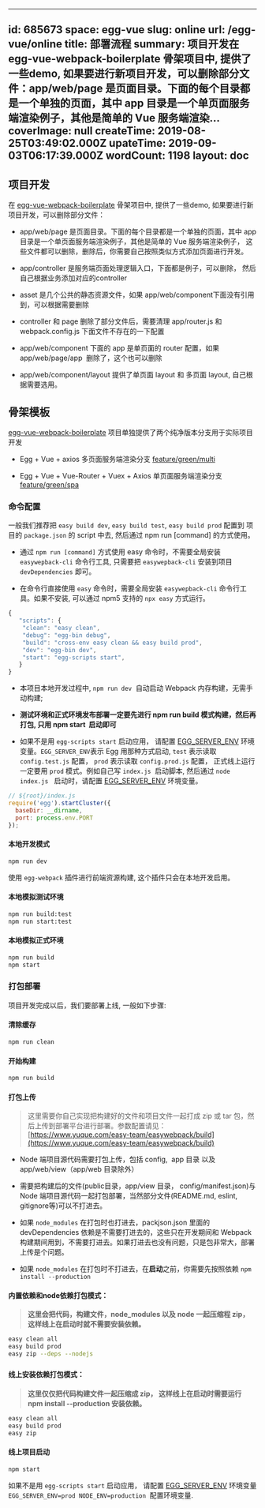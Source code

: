 
---
id: 685673
space: egg-vue
slug: online
url: /egg-vue/online
title: 部署流程
summary: 项目开发在 egg-vue-webpack-boilerplate 骨架项目中, 提供了一些demo, 如果要进行新项目开发，可以删除部分文件：app/web/page 是页面目录。下面的每个目录都是一个单独的页面，其中 app 目录是一个单页面服务端渲染例子，其他是简单的 Vue 服务端渲染...
coverImage: null
createTime: 2019-08-25T03:49:02.000Z 
upateTime: 2019-09-03T06:17:39.000Z
wordCount: 1198
layout: doc
---

## 项目开发

在 [egg-vue-webpack-boilerplate](https://github.com/easy-team/egg-vue-webpack-boilerplate) 骨架项目中, 提供了一些demo, 如果要进行新项目开发，可以删除部分文件：

- app/web/page 是页面目录。下面的每个目录都是一个单独的页面，其中 app 目录是一个单页面服务端渲染例子，其他是简单的 Vue 服务端渲染例子， 这些文件都可以删除，删除后，你需要自己按照类似方式添加页面进行开发。

- app/controller 是服务端页面处理逻辑入口，下面都是例子，可以删除， 然后自己根据业务添加对应的controller

- asset 是几个公共的静态资源文件，如果 app/web/component下面没有引用到，可以根据需要删除

- controller 和 page 删除了部分文件后，需要清理 app/router.js 和 webpack.config.js 下面文件不存在的一下配置

- app/web/component 下面的 app 是单页面的 router 配置，如果 app/web/page/app  删除了，这个也可以删除

- app/web/component/layout 提供了单页面 layout 和 多页面 layout, 自己根据需要选用。



## 骨架模板

[egg-vue-webpack-boilerplate](https://github.com/easy-team/egg-vue-webpack-boilerplate) 项目单独提供了两个纯净版本分支用于实际项目开发

- Egg + Vue + axios 多页面服务端渲染分支 [feature/green/multi](https://github.com/hubcarl/egg-vue-webpack-boilerplate/tree/feature/green/multi)

- Egg + Vue + Vue-Router + Vuex + Axios 单页面服务端渲染分支 [feature/green/spa](https://github.com/hubcarl/egg-vue-webpack-boilerplate/tree/feature/green/spa)



### 命令配置

一般我们推荐把 `easy build dev`, `easy build test`, `easy build prod` 配置到 项目的 `package.json` 的 script 中去, 然后通过 npm run [command] 的方式使用。

- 通过 `npm run [command]` 方式使用 easy 命令时，不需要全局安装 `easywepback-cli` 命令行工具, 只需要把 `easywepback-cli` 安装到项目 `devDependencies` 即可。

- 在命令行直接使用 `easy` 命令时，需要全局安装 `easywepback-cli` 命令行工具。如果不安装, 可以通过 npm5 支持的 `npx easy` 方式运行。


```javascript
{
   "scripts": {
    "clean": "easy clean",
    "debug": "egg-bin debug",
    "build": "cross-env easy clean && easy build prod",
    "dev": "egg-bin dev",
    "start": "egg-scripts start",
   }
}
```

- 本项目本地开发过程中, `npm run dev`  自动启动 Webpack 内存构建，无需手动构建;

- **测试环境和正式环境发布部署一定要先进行 npm run build 模式构建，然后再打包, 只用 npm start  启动即可**

- 如果不是用 `egg-scripts start` 启动应用， 请配置 [EGG_SERVER_ENV](https://eggjs.org/zh-cn/basics/env.html) 环境变量。`EGG_SERVER_ENV`表示 Egg 用那种方式启动, `test` 表示读取 `config.test.js` 配置， `prod` 表示读取 `config.prod.js` 配置， 正式线上运行一定要用 `prod` 模式。例如自己写 `index.js`  启动脚本, 然后通过 `node index.js`   启动时，请配置 [EGG_SERVER_ENV](https://eggjs.org/zh-cn/basics/env.html) 环境变量。


```javascript
// ${root}/index.js
require('egg').startCluster({
  baseDir: __dirname,
  port: process.env.PORT
});
```


#### 本地开发模式

```bash
npm run dev
```

使用 `egg-webpack` 插件进行前端资源构建, 这个插件只会在本地开发启用。


#### 本地模拟测试环境

```bash
npm run build:test
npm run start:test
```


#### 本地模拟正式环境

```bash
npm run build
npm start
```


### 打包部署

项目开发完成以后，我们要部署上线, 一般如下步骤:


#### 清除缓存

```bash
npm run clean
```


#### 开始构建

```bash
npm run build
```


#### 打包上传

> 这里需要你自己实现把构建好的文件和项目文件一起打成 zip 或 tar 包，然后上传到部署平台进行部署。参数配置请见：[https://www.yuque.com/easy-team/easywebpack/build](https://www.yuque.com/easy-team/easywebpack/build)


- Node 端项目源代码需要打包上传，包括 config,  app 目录 以及app/web/view（app/web 目录除外）
- 需要把构建后的文件(public目录，app/view 目录， config/manifest.json)与 Node 端项目源代码一起打包部署，当然部分文件(README.md, eslint, gitignore等)可以不打进去。

- 如果 `node_modules` 在打包时也打进去，packjson.json 里面的 devDependencies 依赖是不需要打进去的，这些只在开发期间和 Webpack 构建期间用到，不需要打进去。如果打进去也没有问题，只是包非常大，部署上传是个问题。

- 如果 `node_modules` 在打包时不打进去，在**启动**之前，你需要先按照依赖 `npm install --production`



#### 内置依赖和node依赖打包模式：

> **这里会把代码，构建文件，node_modules 以及 node 一起压缩程 zip， 这样线上在启动时就不需要安装依赖。**


```bash
easy clean all
easy build prod
easy zip --deps --nodejs
```

##### 

#### 线上安装依赖打包模式：

> **这里仅仅把代码构建文件一起压缩成 zip， 这样线上在启动时需要运行 npm install --production 安装依赖。**


```bash
easy clean all
easy build prod
easy zip
```


#### 线上项目启动

```bash
npm start
```

如果不是用 `egg-scripts start` 启动应用， 请配置 [EGG_SERVER_ENV](https://eggjs.org/zh-cn/basics/env.html) 环境变量 `EGG_SERVER_ENV=prod NODE_ENV=production`  配置环境变量.

  